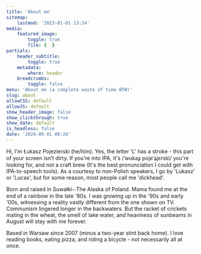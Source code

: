 ```yaml
---
title: 'About me'
sitemap:
    lastmod: '2023-01-01 13:24'
media:
    featured_image:
        toggle: true
        file: {  }
partials:
    header_subtitle:
        toggle: true
    metadata:
        where: header
    breadcrumbs:
        toggle: false
menu: 'About me (a complete waste of time BTW)'
slug: about
allowCSS: default
allowJS: default
show_header_image: false
show_clickthrough: true
show_date: default
is_headless: false
date: '2024-09-01 00:20'
---
```


Hi, I'm Łukasz Pojezierski (he/him). Yes, the letter 'L' has a stroke - this part of your screen isn’t dirty. If you're into IPA, it's /ˈwukaʂ pojeˈʑjɛrski/ you're looking for, and not a craft brew (It's the best pronunciation I could get with IPA-to-speech tools). As a courtesy to non-Polish speakers, I go by 'Lukasz' or 'Lucas', but for some reason, most people call me 'dickhead'.

Born and raised in Suwałki⏤The Alaska of Poland. Mama found me at the end of a rainbow in the late '80s. I was growing up in the '90s and early '00s, witnessing a reality vastly different from the one shown on TV. Communism lingered longer in the backwaters. But the racket of crickets mating in the wheat, the smell of lake water, and heaviness of sunbeams in August will stay with me forever.

Based in Warsaw since 2007 (minus a two-year stint back home). I love reading books, eating pizza, and riding a bicycle - not necessarily all at once.